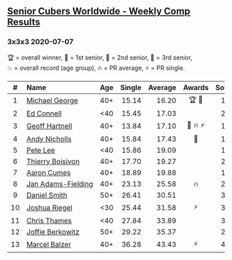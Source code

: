 <style>table {white-space: nowrap;}</style>

## [Senior Cubers Worldwide - Weekly Comp Results](/scw-comp/results/)
### 3x3x3 2020-07-07

<span style="white-space: nowrap;">🏆 = overall winner</span>, <span style="white-space: nowrap;">🥇 = 1st senior</span>, <span style="white-space: nowrap;">🥈 = 2nd senior</span>, <span style="white-space: nowrap;">🥉 = 3rd senior</span>, <span style="white-space: nowrap;">💥 = overall record (age group)</span>, <span style="white-space: nowrap;">🔥 = PR average</span>, <span style="white-space: nowrap;">⚡ = PR single</span>.

| # | Name | Age | Single | Average | Awards | Solve 1 | Solve 2 | Solve 3 | Solve 4 | Solve 5 | Video |
| :--: | :-- | :--: | --: | --: | :--: | --: | --: | --: | --: | --: | :-- |
| 1 | [Michael George](../../persons/michael_george/333.md) | 40+ | 15.14 | 16.20 | 🏆 🥇 | 17.17 | 20.47 | 15.81 | 15.63 | 15.14 | [Link](https://www.facebook.com/michael.george.545/videos/10213958166468601) |
| 2 | [Ed Connell](../../persons/ed_connell/333.md) | <40 | 15.45 | 17.03 |  | 21.24 | 16.70 | 18.03 | 15.45 | 16.35 | [Link](https://www.facebook.com/events/271667090769235?view=permalink&id=274227360513208) |
| 3 | [Geoff Hartnell](../../persons/geoff_hartnell/333.md) | 40+ | 13.84 | 17.10 | 🥈 🔥 ⚡ | 18.78 | 13.84 | 15.03 | 20.55 | 17.48 | [Link](https://www.facebook.com/events/271667090769235?view=permalink&id=274188943850383) |
| 4 | [Andy Nicholls](../../persons/andy_nicholls/333.md) | 40+ | 15.84 | 17.43 | 🥉 | 16.42 | 15.84 | 18.30 | 21.75 | 17.56 | [Link](https://www.facebook.com/events/271667090769235?view=permalink&id=273231523946125) |
| 5 | [Pete Lee](../../persons/pete_lee/333.md) | <40 | 15.86 | 19.09 |  | 18.98 | 19.17 | 29.44 | 15.86 | 19.11 | [Link](https://www.facebook.com/events/271667090769235?view=permalink&id=274390997163511) |
| 6 | [Thierry Boisivon](../../persons/thierry_boisivon/333.md) | 40+ | 17.70 | 19.27 |  | 21.30 | 17.70 | 18.74 | 17.76 | 22.19 | [Link](https://www.facebook.com/events/271667090769235?view=permalink&id=275182653751012) |
| 7 | [Aaron Cumes](../../persons/aaron_cumes/333.md) | 40+ | 18.89 | 19.88 |  | 19.90 | 34.74 | 18.89 | 19.05 | 20.68 | [Link](https://www.facebook.com/events/271667090769235?view=permalink&id=271755720760372) |
| 8 | [Jan Adams-Fielding](../../persons/jan_adams_fielding/333.md) | 40+ | 23.13 | 25.58 | 🔥 | 25.08 | 23.13 | 25.80 | 25.87 | 28.17 | [Link](https://www.facebook.com/events/271667090769235?view=permalink&id=275853283683949) |
| 9 | [Daniel Smith](../../persons/daniel_smith/333.md) | 50+ | 26.41 | 30.51 |  | 37.49 | 27.43 | 26.41 | 37.90 | 26.60 | [Link](https://www.facebook.com/events/271667090769235?view=permalink&id=275875460348398) |
| 10 | [Joshua Riegel](../../persons/joshua_riegel/333.md) | <30 | 25.44 | 31.58 | ⚡ | 37.88 | 25.79 | 25.44 | 35.81 | 33.14 | [Link](https://www.facebook.com/events/271667090769235?view=permalink&id=272931387309472) |
| 11 | [Chris Thames](../../persons/chris_thames/333.md) | <40 | 27.84 | 33.89 |  | 32.26 | 36.55 | 32.86 | 27.84 | 42.52 | [Link](https://www.facebook.com/events/271667090769235?view=permalink&id=272967900639154) |
| 12 | [Joffie Berkowitz](../../persons/joffie_berkowitz/333.md) | 50+ | 29.22 | 35.37 |  | 29.22 | 33.05 | 34.22 | 40.53 | 38.84 | [Link](https://www.facebook.com/joffie.berkowitz/videos/10163896231315128) |
| 13 | [Marcel Balzer](../../persons/marcel_balzer/333.md) | 40+ | 36.28 | 43.43 | ⚡ | 42.72 | 1:05.10 | 39.69 | 36.28 | 47.87 | [Link](https://www.facebook.com/marcel.balzer.9216/videos/10160191111092516) |

<!-- Global site tag (gtag.js) - Google Analytics -->
<script async src="https://www.googletagmanager.com/gtag/js?id=UA-86348435-3"></script>
<script>window.dataLayer = window.dataLayer || []; function gtag() {dataLayer.push(arguments);} gtag('js', new Date()); gtag('config', 'UA-86348435-3');</script>
